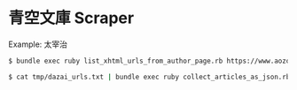 # 青空文庫 Scraper

Example: 太宰治

```sh
$ bundle exec ruby list_xhtml_urls_from_author_page.rb https://www.aozora.gr.jp/index_pages/person35.html > tmp/dazai_urls.txt
```

```sh
$ cat tmp/dazai_urls.txt | bundle exec ruby collect_articles_as_json.rb > tmp/dazai.json
```
